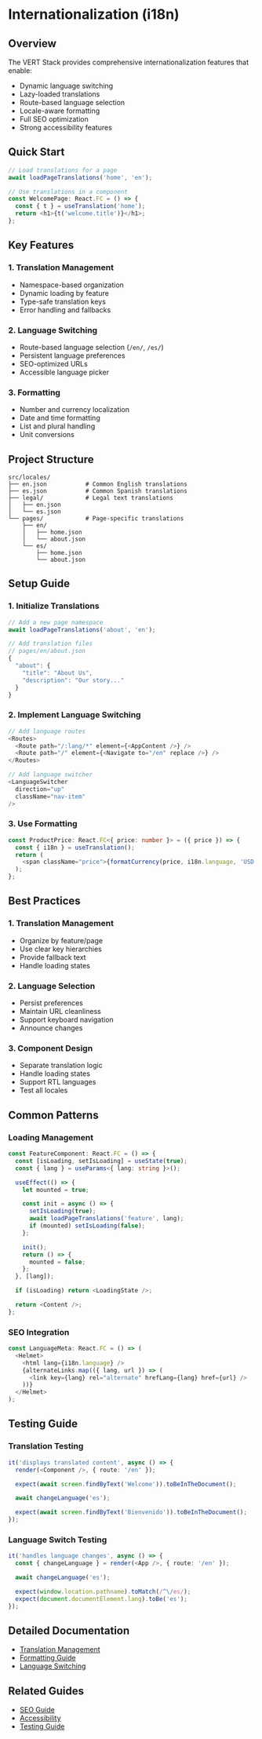 # Internationalization (i18n)

## Overview

The VERT Stack provides comprehensive internationalization features that enable:

- Dynamic language switching
- Lazy-loaded translations
- Route-based language selection
- Locale-aware formatting
- Full SEO optimization
- Strong accessibility features

## Quick Start

```typescript
// Load translations for a page
await loadPageTranslations('home', 'en');

// Use translations in a component
const WelcomePage: React.FC = () => {
  const { t } = useTranslation('home');
  return <h1>{t('welcome.title')}</h1>;
};
```

## Key Features

### 1. Translation Management

- Namespace-based organization
- Dynamic loading by feature
- Type-safe translation keys
- Error handling and fallbacks

### 2. Language Switching

- Route-based language selection (`/en/`, `/es/`)
- Persistent language preferences
- SEO-optimized URLs
- Accessible language picker

### 3. Formatting

- Number and currency localization
- Date and time formatting
- List and plural handling
- Unit conversions

## Project Structure

```plaintext
src/locales/
├── en.json           # Common English translations
├── es.json           # Common Spanish translations
├── legal/            # Legal text translations
│   ├── en.json
│   └── es.json
└── pages/            # Page-specific translations
    ├── en/
    │   ├── home.json
    │   └── about.json
    └── es/
        ├── home.json
        └── about.json
```

## Setup Guide

### 1. Initialize Translations

```typescript
// Add a new page namespace
await loadPageTranslations('about', 'en');

// Add translation files
// pages/en/about.json
{
  "about": {
    "title": "About Us",
    "description": "Our story..."
  }
}
```

### 2. Implement Language Switching

```typescript
// Add language routes
<Routes>
  <Route path="/:lang/*" element={<AppContent />} />
  <Route path="/" element={<Navigate to="/en" replace />} />
</Routes>

// Add language switcher
<LanguageSwitcher
  direction="up"
  className="nav-item"
/>
```

### 3. Use Formatting

```typescript
const ProductPrice: React.FC<{ price: number }> = ({ price }) => {
  const { i18n } = useTranslation();
  return (
    <span className="price">{formatCurrency(price, i18n.language, 'USD')}</span>
  );
};
```

## Best Practices

### 1. Translation Management

- Organize by feature/page
- Use clear key hierarchies
- Provide fallback text
- Handle loading states

### 2. Language Selection

- Persist preferences
- Maintain URL cleanliness
- Support keyboard navigation
- Announce changes

### 3. Component Design

- Separate translation logic
- Handle loading states
- Support RTL languages
- Test all locales

## Common Patterns

### Loading Management

```typescript
const FeatureComponent: React.FC = () => {
  const [isLoading, setIsLoading] = useState(true);
  const { lang } = useParams<{ lang: string }>();

  useEffect(() => {
    let mounted = true;

    const init = async () => {
      setIsLoading(true);
      await loadPageTranslations('feature', lang);
      if (mounted) setIsLoading(false);
    };

    init();
    return () => {
      mounted = false;
    };
  }, [lang]);

  if (isLoading) return <LoadingState />;

  return <Content />;
};
```

### SEO Integration

```typescript
const LanguageMeta: React.FC = () => (
  <Helmet>
    <html lang={i18n.language} />
    {alternateLinks.map(({ lang, url }) => (
      <link key={lang} rel="alternate" hrefLang={lang} href={url} />
    ))}
  </Helmet>
);
```

## Testing Guide

### Translation Testing

```typescript
it('displays translated content', async () => {
  render(<Component />, { route: '/en' });

  expect(await screen.findByText('Welcome')).toBeInTheDocument();

  await changeLanguage('es');

  expect(await screen.findByText('Bienvenido')).toBeInTheDocument();
});
```

### Language Switch Testing

```typescript
it('handles language changes', async () => {
  const { changeLanguage } = render(<App />, { route: '/en' });

  await changeLanguage('es');

  expect(window.location.pathname).toMatch(/^\/es/);
  expect(document.documentElement.lang).toBe('es');
});
```

## Detailed Documentation

- [Translation Management](./translation-management.md)
- [Formatting Guide](./formatting.md)
- [Language Switching](./language-switching.md)

## Related Guides

- [SEO Guide](../core-features/seo.md)
- [Accessibility](../development/accessibility.md)
- [Testing Guide](../core-features/testing.md)
